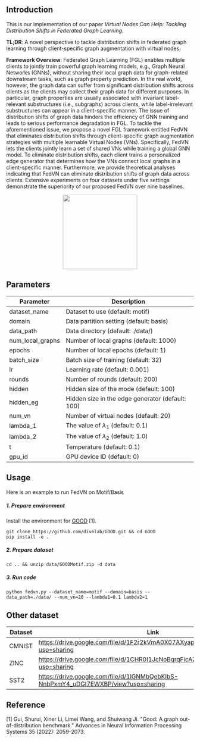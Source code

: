 ## Introduction
This is our implementation of our paper *Virtual Nodes Can Help: Tackling Distribution Shifts in Federated Graph Learning.*

**TL;DR**: A novel perspective to tackle distribution shifts in federated graph learning through client-specific graph augmentation with virtual nodes.  

**Framework Overview**:
Federated Graph Learning (FGL) enables multiple clients to jointly train powerful graph learning models, e.g., Graph Neural Networks (GNNs), without sharing their local graph data for graph-related downstream tasks, such as graph property prediction. In the real world, however, the graph data can suffer from significant distribution shifts across clients as the clients may collect their graph data for different purposes. In particular, graph properties are usually associated with invariant label-relevant substructures (i.e., subgraphs) across clients, while label-irrelevant substructures can appear in a client-specific manner. The issue of distribution shifts of graph data hinders the efficiency of GNN training and leads to serious performance degradation in FGL. 
To tackle the aforementioned issue, we propose a novel FGL framework entitled FedVN that eliminates distribution shifts through client-specific graph augmentation strategies with multiple learnable Virtual Nodes (VNs). Specifically, FedVN lets the clients jointly learn a set of shared VNs while training a global GNN model. To eliminate distribution shifts, each client trains a personalized edge generator that determines how the VNs connect local graphs in a client-specific manner.
Furthermore, we provide theoretical analyses indicating that FedVN can eliminate distribution shifts of graph data across clients. Extensive experiments on four datasets under five settings demonstrate the superiority of our proposed FedVN over nine baselines.


<div align=center><img src="https://anonymous.4open.science/r/FedVN-10998/FedVN.png" height="200px"/></div>

## Parameters

| Parameter         |           Description                                 | 
|-------------------|-------------------------------------------------------|
| dataset_name      |   Dataset to use (default: motif)                     |
| domain            |   Data partition setting (default: basis)             |
| data_path         |   Data directory (default: ./data/)                   |
| num_local_graphs  |   Number of local graphs (default: 1000)              |
| epochs            |   Number of local epochs (default: 1)                 |
| batch_size        |   Batch size of training (default: 32)                |
| lr                |   Learning rate (default: 0.001)                      |
| rounds            |   Number of rounds (default: 200)                     |
| hidden            |   Hidden size of the mode (default: 100)              |
| hidden_eg         |   Hidden size in the edge generator (default: 100)    |
| num_vn            |   Number of virtual nodes (default: 20)               |
| lambda_1          |   The value of $\lambda_1$ (default: 0.1)              |
| lambda_2          |   The value of $\lambda_2$ (default: 1.0)              |
| t                 |   Temperature (default: 0.1)                          |
| gpu_id            |   GPU device ID (default: 0)                          |

## Usage

Here is an example to run FedVN on Motif/Basis

##### 1. Prepare environment
Install the environment for [GOOD](https://github.com/divelab/GOOD) [1].
```
git clone https://github.com/divelab/GOOD.git && cd GOOD
pip install -e .
```

##### 2. Prepare dataset 
```
cd .. && unzip data/GOODMotif.zip -d data 
```

##### 3. Run code

```
python fedvn.py --dataset_name=motif --domain=basis --data_path=./data/ --num_vn=20 --lambda1=0.1 lambda2=1 
```

## Other dataset 

|   Dataset     |                   Link        | 
|---------------|-------------------------------|
|   CMNIST      | https://drive.google.com/file/d/1F2r2kVmA0X07AXyap9Y_rOM6LipDzwhq/view?usp=sharing |
|   ZINC        | https://drive.google.com/file/d/1CHR0I1JcNoBqrqFicAZVKU3213hbsEPZ/view?usp=sharing |
|   SST2        | https://drive.google.com/file/d/1lGNMbQebKIbS-NnbPxmY4_uDGI7EWXBP/view?usp=sharing |

## Reference
[1] Gui, Shurui, Xiner Li, Limei Wang, and Shuiwang Ji. "Good: A graph out-of-distribution benchmark." Advances in Neural Information Processing Systems 35 (2022): 2059-2073.
